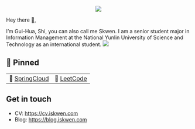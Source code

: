 <!-- ### Hi, I'm [Skwen!](https://i.iskwen.com)👋👋 

<p align="left"> <img
src=https://github-readme-stats.vercel.app/api?username=S-kwen&show_icons=true&hide_rank=truealt=rcurtin%EF%BC%86count_private=true&theme=radical
alt=rcurtin /> </p>

 🔭 I’m currently working on distributed systems.
 -->
 
 <p align="center">
<img src="https://user-images.githubusercontent.com/13490001/97367217-f8363e00-1865-11eb-8f20-aa565a75df2e.gif">
</p>

Hey there 👋,

I’m Gui-Hua, Shi, you can also call me Skwen. I am a senior student major in Information Management at the National Yunlin University of Science and Technology as an international student.
<img
src="https://github-readme-stats.vercel.app/api?username=S-kwen&show_icons=true&hide_rank=truealt=rcurtin%EF%BC%86count_private=true&theme=radical
alt=rcurtin" style="margin: 0 auto" />
## 📌 Pinned
| | |
| :--- | :--- |
| 💖 [SpringCloud](https://github.com/S-kwen/spring-cloud) | 🔪 [LeetCode](https://github.com/S-kwen/leetcode) |

## Get in touch
- CV: https://cv.iskwen.com
- Blog: https://blog.iskwen.com


